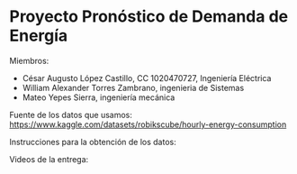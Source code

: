 # Proyecto Pronóstico de Demanda de Energía
Miembros:
  - César Augusto López Castillo, CC 1020470727, Ingeniería Eléctrica
  - William Alexander Torres Zambrano, ingenieria de Sistemas
  - Mateo Yepes Sierra, ingeniería mecánica

Fuente de los datos que usamos:
https://www.kaggle.com/datasets/robikscube/hourly-energy-consumption

Instrucciones para la obtención de los datos:


Videos de la entrega:
